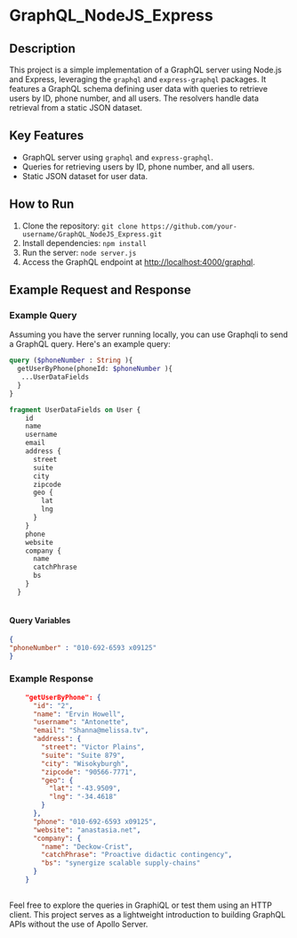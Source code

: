 #  GraphQL_NodeJS_Express

## Description

This project is a simple implementation of a GraphQL server using Node.js and Express, leveraging the `graphql` and `express-graphql` packages. It features a GraphQL schema defining user data with queries to retrieve users by ID, phone number, and all users. The resolvers handle data retrieval from a static JSON dataset.

## Key Features

- GraphQL server using `graphql` and `express-graphql`.
- Queries for retrieving users by ID, phone number, and all users.
- Static JSON dataset for user data.

## How to Run

1. Clone the repository: `git clone https://github.com/your-username/GraphQL_NodeJS_Express.git`
2. Install dependencies: `npm install`
3. Run the server: `node server.js`
4. Access the GraphQL endpoint at [http://localhost:4000/graphql](http://localhost:4000/graphql).

## Example Request and Response

### Example Query

Assuming you have the server running locally, you can use Graphqli to send a GraphQL query. Here's an example query:

```graphql
query ($phoneNumber : String ){  
  getUserByPhone(phoneId: $phoneNumber ){
   ...UserDataFields
  }  
}

fragment UserDataFields on User {
    id
    name
    username
    email
    address {
      street
      suite
      city
      zipcode
      geo {
        lat
        lng
      }
    }
    phone
    website
    company {
      name
      catchPhrase
      bs
    }
  }
  

```
#### Query Variables
```json
{
"phoneNumber" : "010-692-6593 x09125"
}

```
### Example Response
```json
    "getUserByPhone": {
      "id": "2",
      "name": "Ervin Howell",
      "username": "Antonette",
      "email": "Shanna@melissa.tv",
      "address": {
        "street": "Victor Plains",
        "suite": "Suite 879",
        "city": "Wisokyburgh",
        "zipcode": "90566-7771",
        "geo": {
          "lat": "-43.9509",
          "lng": "-34.4618"
        }
      },
      "phone": "010-692-6593 x09125",
      "website": "anastasia.net",
      "company": {
        "name": "Deckow-Crist",
        "catchPhrase": "Proactive didactic contingency",
        "bs": "synergize scalable supply-chains"
      }
    }
  
```

Feel free to explore the queries in GraphiQL or test them using an HTTP client. This project serves as a lightweight introduction to building GraphQL APIs without the use of Apollo Server.
